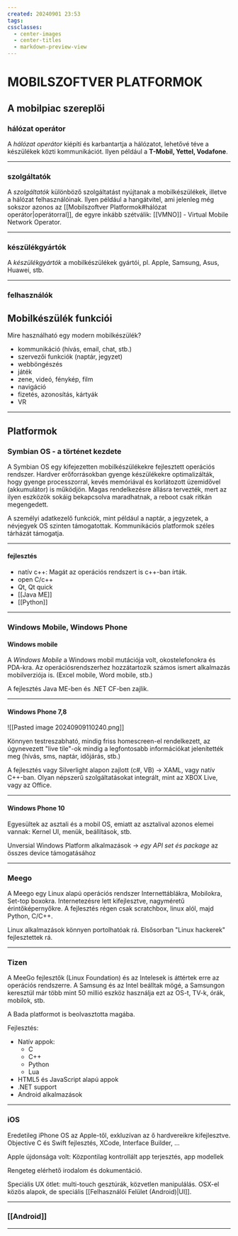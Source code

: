 ```yaml
---
created: 20240901 23:53
tags: 
cssclasses:
  - center-images
  - center-titles
  - markdown-preview-view
---
```


# MOBILSZOFTVER PLATFORMOK

## A mobilpiac szereplői
### hálózat operátor

A *hálózat operátor* kiépíti és karbantartja a hálózatot, lehetővé téve a készülékek közti kommunikációt. Ilyen például a **T-Mobil, Yettel, Vodafone**.

---

### szolgáltatók

A *szolgáltatók* különböző szolgáltatást nyújtanak a mobilkészülékek, illetve a hálózat felhasználóinak. Ilyen például a hangátvitel, ami jelenleg még sokszor azonos az [[Mobilszoftver Platformok#hálózat operátor|operátorral]], de egyre inkább szétválik: [[VMNO]] - Virtual Mobile Network Operator.

---

### készülékgyártók

A *készülékgyártók* a mobilkészülékek gyártói, pl. Apple, Samsung, Asus, Huawei, stb.

---

### felhasználók


## Mobilkészülék funkciói

Mire használható egy modern mobilkészülék?
- kommunikáció (hívás, email, chat, stb.)
- szervezői funkciók (naptár, jegyzet)
- webböngészés
- játék
- zene, videó, fénykép, film
- navigáció
- fizetés, azonosítás, kártyák
- VR

----

## Platformok
### Symbian OS - a történet kezdete

A Symbian OS egy kifejezetten mobilkészülékekre fejlesztett operációs rendszer. Hardver erőforrásokban gyenge készülékekre optimalizálták, hogy gyenge processzorral, kevés memóriával és korlátozott üzemidővel (akkumulátor) is működjön. Magas rendelkezésre állásra tervezték, mert az ilyen eszközök sokáig bekapcsolva maradhatnak, a reboot csak ritkán megengedett.

A személyi adatkezelő funkciók, mint például a naptár, a jegyzetek, a névjegyek OS szinten támogatottak. Kommunikációs platformok széles tárházát támogatja.

---
#### fejlesztés

- natív c++: Magát az operációs rendszert is c++-ban írták.
- open C/c++
- Qt, Qt quick
- [[Java ME]]
- [[Python]]
---

### Windows Mobile, Windows Phone

#### Windows mobile

A *Windows Mobile* a Windows mobil mutációja volt, okostelefonokra és PDA-kra. Az operációsrendszerhez hozzátartozik számos ismert alkalmazás mobilverziója is. (Excel mobile, Word mobile, stb.)

A fejlesztés Java ME-ben és .NET CF-ben zajlik.

---
#### Windows Phone 7,8
![[Pasted image 20240909110240.png]]

Könnyen testreszabható, mindig friss homescreen-el rendelkezett, az úgynevezett "live tile"-ok mindig a legfontosabb információkat jelenítették meg (hívás, sms, naptár, időjárás, stb.)

A fejlesztés vagy Silverlight alapon zajlott (c#, VB) -> XAML, vagy natív C++-ban. Olyan népszerű szolgáltatásokat integrált, mint az XBOX Live, vagy az Office.

---

#### Windows Phone 10

Egyesültek az asztali és a mobil OS, emiatt az asztalival azonos elemei vannak: Kernel UI, menük, beállítások, stb.

Unversial Windows Platform alkalmazások -> *egy API set és package* az összes device támogatásához

---
### Meego

A Meego egy Linux alapú operációs rendszer Internettáblákra, Mobilokra, Set-top boxokra. Internetezésre lett kifejlesztve, nagyméretű érintőképernyőkre. A fejlesztés régen csak scratchbox, linux alól, majd Python, C/C++.

Linux alkalmazások könnyen portolhatóak rá. Elsősorban "Linux hackerek" fejlesztettek rá.

---

### Tizen

A MeeGo fejlesztők (Linux Foundation) és az Intelesek is áttértek erre az operációs rendszerre. A Samsung és az Intel beálltak mögé, a Samsungon keresztül már több mint 50 millió eszköz használja ezt az OS-t, TV-k, órák, mobilok, stb.

A Bada platformot is beolvasztotta magába.

Fejlesztés:
- Natív appok:
	- C
	- C++
	- Python
	- Lua
- HTML5 és JavaScript alapú appok
- .NET support
- Android alkalmazások

---

### iOS

Eredetileg iPhone OS az Apple-től, exkluzívan az ő hardvereikre kifejlesztve. Objective C és Swift fejlesztés, XCode, Interface Builder, ...

Apple újdonsága volt: Központilag kontrollált app terjesztés, app modellek

Rengeteg elérhető irodalom és dokumentáció.

Speciális UX ötlet: multi-touch gesztúrák, közvetlen manipulálás. OSX-el közös alapok, de speciális [[Felhasználói Felület (Android)|UI]].

---

### [[Android]]
---
